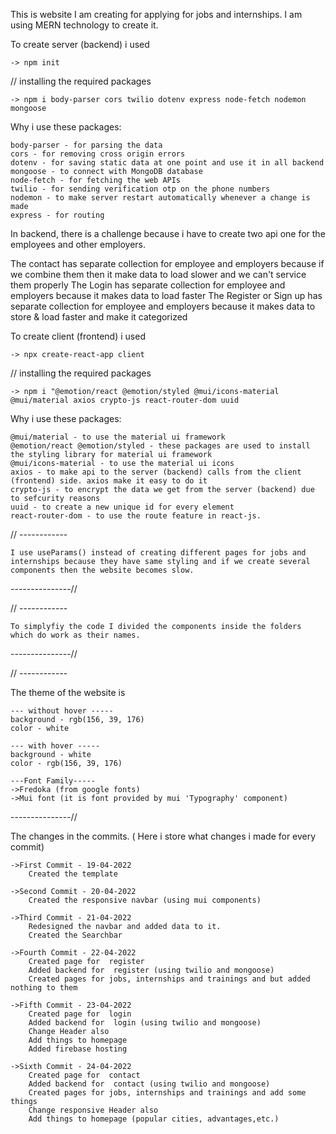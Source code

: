 This is website I am creating for applying for jobs and internships.
I am using MERN technology to create it.

To create server (backend) i used

    -> npm init

// installing the required packages

    -> npm i body-parser cors twilio dotenv express node-fetch nodemon mongoose

Why i use these packages:

    body-parser - for parsing the data
    cors - for removing cross origin errors
    dotenv - for saving static data at one point and use it in all backend
    mongoose - to connect with MongoDB database
    node-fetch - for fetching the web APIs
    twilio - for sending verification otp on the phone numbers
    nodemon - to make server restart automatically whenever a change is made
    express - for routing

In backend, there is a challenge because i have to create two api one for the employees and other employers.

The contact has separate collection for employee and employers because if we combine them then it make data to load slower and we can't service them properly
The Login has separate collection for employee and employers because it makes data to load faster
The Register or Sign up has separate collection for employee and employers because it makes data to store & load faster and make it categorized

To create client (frontend) i used

    -> npx create-react-app client

// installing the required packages

    -> npm i "@emotion/react @emotion/styled @mui/icons-material @mui/material axios crypto-js react-router-dom uuid

Why i use these packages:

    @mui/material - to use the material ui framework
    @emotion/react @emotion/styled - these packages are used to install the styling library for material ui framework
    @mui/icons-material - to use the material ui icons
    axios - to make api to the server (backend) calls from the client (frontend) side. axios make it easy to do it
    crypto-js - to encrypt the data we get from the server (backend) due to sefcurity reasons
    uuid - to create a new unique id for every element
    react-router-dom - to use the route feature in react-js.

// ------------

    I use useParams() instead of creating different pages for jobs and internships because they have same styling and if we create several
    components then the website becomes slow.

---------------//

// ------------

    To simplyfiy the code I divided the components inside the folders which do work as their names.

---------------//

// ------------

The theme of the website is

    --- without hover -----
    background - rgb(156, 39, 176)
    color - white

    --- with hover -----
    background - white
    color - rgb(156, 39, 176)

    ---Font Family-----
    ->Fredoka (from google fonts)
    ->Mui font (it is font provided by mui 'Typography' component)

---------------//

The changes in the commits. ( Here i store what changes i made for every commit)

    ->First Commit - 19-04-2022
        Created the template

    ->Second Commit - 20-04-2022
        Created the responsive navbar (using mui components)

    ->Third Commit - 21-04-2022
        Redesigned the navbar and added data to it.
        Created the Searchbar

    ->Fourth Commit - 22-04-2022
        Created page for  register
        Added backend for  register (using twilio and mongoose)
        Created pages for jobs, internships and trainings and but added nothing to them

    ->Fifth Commit - 23-04-2022
        Created page for  login
        Added backend for  login (using twilio and mongoose)
        Change Header also
        Add things to homepage 
        Added firebase hosting

    ->Sixth Commit - 24-04-2022
        Created page for  contact
        Added backend for  contact (using twilio and mongoose)
        Created pages for jobs, internships and trainings and add some things
        Change responsive Header also
        Add things to homepage (popular cities, advantages,etc.)
